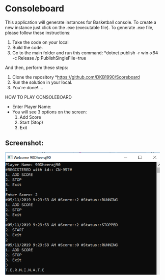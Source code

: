 # Consoleboard
This application will generate instances for Basketball console.
To create a new instance just click on the .exe (executable file).
To generate .exe file, please follow these instructions:

1. Take the code on your local
2. Build the code.
3. Go to the main folder and run this command: 
*dotnet publish -r win-x64 -c Release /p:PublishSingleFile=true

And then, perform these steps:
1. Clone the repository *https://github.com/DKB1990/Scoreboard
2. Run the solution in your local. 
3. You're done!....

HOW TO PLAY CONSOLEBOARD
- Enter Player Name: <NAME>
- You will see 3 options on the screen:
    1. Add Score
    2. Start (Stop)
    3. Exit

## Screenshot:
![consoleboard](https://github.com/DKB1990/Consoleboard/blob/master/Screenshot.PNG)
